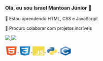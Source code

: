 ### Olá, eu sou Israel Mantoan Júnior 👋

🌱 Estou aprendendo HTML, CSS e JavaScript

 👯 Procuro colaborar com projetos incríveis

<!--
**IsraelMantoanJr/IsraelMantoanJr** is a ✨ _special_ ✨ repository because its `README.md` (this file) appears on your GitHub profile.

Here are some ideas to get you started:

 🔭 I’m currently working on ...
 🌱 I’m currently learning HTML, CSS e JavaScript
 👯 I’m looking to collaborate on awesome projects
 🤔 I’m looking for help with ...
 💬 Ask me about ...
 📫 How to reach me: israelmantoan@gmail.com
 😄 Pronouns: ...
- ⚡ Fun fact: ...
-->

<div>
  <a href="https://github.com/israelmantoanjr">
  <img height="180em" src="https://github-readme-stats.vercel.app/api?username=israelmantoanjr&show_icons=true&theme=dracula&include_all_commits=true&count_private=true"/>
  <img height="180em" src="https://github-readme-stats.vercel.app/api/top-langs/?username=israelmantoanjr&layout=compact&langs_count=16&theme=dracula"/>
</div>
<div style="display: inline_block"><br>
    <img align="center" alt="Israel-HTML" height="30" width="40" src="https://raw.githubusercontent.com/devicons/devicon/master/icons/html5/html5-original.svg">
  <img align="center" alt="Israel-CSS" height="30" width="40" src="https://raw.githubusercontent.com/devicons/devicon/master/icons/css3/css3-original.svg">
  <img align="center" alt="Israel-Js" height="30" width="40" src="https://raw.githubusercontent.com/devicons/devicon/master/icons/javascript/javascript-plain.svg">
  <img align="center" alt="Israel-Python" height="30" width="40" src="https://raw.githubusercontent.com/devicons/devicon/master/icons/python/python-original.svg">
  <img align="center" alt="Israel-Python" height="30" width="40" src="https://raw.githubusercontent.com/devicons/devicon/master/icons/c/c-original.svg">
</div>
